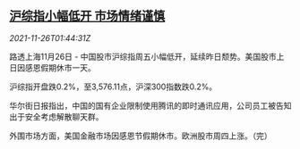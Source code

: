<!--1637892062000-->
[沪综指小幅低开 市场情绪谨慎](https://cn.reuters.com/article/china-stocks-market-open-1126-idCNKBS2IB032)
------

<div><i>2021-11-26T01:44:31Z</i></div><p>路透上海11月26日 - 中国股市沪综指周五小幅低开，延续昨日颓势。美国股市上日因感恩假期休市一天。</p><p>沪综指开盘跌0.2%，至3,576.11点，沪深300指数跌0.2%。</p><p>华尔街日报指出，中国的国有企业限制使用腾讯的即时通讯应用，公司员工被告知出于安全考虑解散聊天群。</p><p>外围市场方面，美国金融市场因感恩节假期休市。欧洲股市周四上涨。（完）</p>
